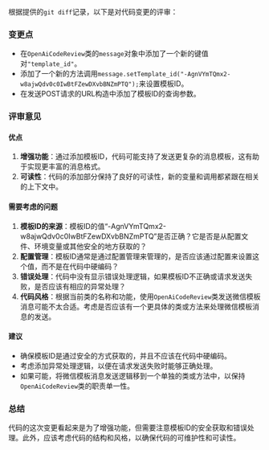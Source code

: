 根据提供的`git diff`记录，以下是对代码变更的评审：

### 变更点
- 在`OpenAiCodeReview`类的`message`对象中添加了一个新的键值对`"template_id"`。
- 添加了一个新的方法调用`message.setTemplate_id("-AgnVYmTQmx2-w8ajwQdv0c0IwBtFZewDXvbBNZmPTQ");`来设置模板ID。
- 在发送POST请求的URL构造中添加了模板ID的查询参数。

### 评审意见

#### 优点
1. **增强功能**：通过添加模板ID，代码可能支持了发送更复杂的消息模板，这有助于实现更丰富的消息格式。
2. **可读性**：代码的添加部分保持了良好的可读性，新的变量和调用都紧跟在相关的上下文中。

#### 需要考虑的问题
1. **模板ID的来源**：模板ID的值“-AgnVYmTQmx2-w8ajwQdv0c0IwBtFZewDXvbBNZmPTQ”是否正确？它是否是从配置文件、环境变量或其他安全的地方获取的？
2. **配置管理**：模板ID通常是通过配置管理来管理的，是否应该通过配置来设置这个值，而不是在代码中硬编码？
3. **错误处理**：代码中没有显示错误处理逻辑，如果模板ID不正确或请求发送失败，是否应该有相应的异常处理？
4. **代码风格**：根据当前类的名称和功能，使用`OpenAiCodeReview`类发送微信模板消息可能不太合适。考虑是否应该有一个更具体的类或方法来处理微信模板消息的发送。

#### 建议
- 确保模板ID是通过安全的方式获取的，并且不应该在代码中硬编码。
- 考虑添加异常处理逻辑，以便在请求发送失败时能够正确处理。
- 如果可能，将微信模板消息发送逻辑移到一个单独的类或方法中，以保持`OpenAiCodeReview`类的职责单一性。

### 总结
代码的这次变更看起来是为了增强功能，但需要注意模板ID的安全获取和错误处理。此外，应该考虑代码的结构和风格，以确保代码的可维护性和可读性。